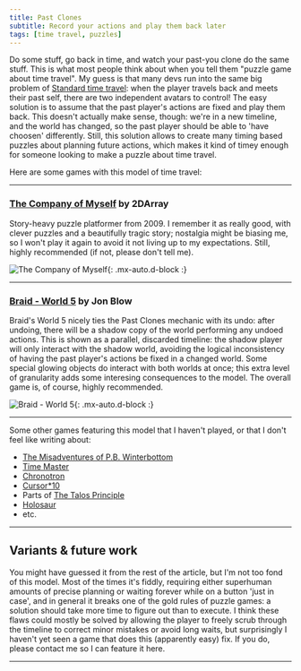 ```yaml
---
title: Past Clones
subtitle: Record your actions and play them back later
tags: [time travel, puzzles]
---
```


Do some stuff, go back in time, and watch your past-you clone do the same stuff. This is what most people think about when you tell
them "puzzle game about time travel". My guess is that many devs run into the same big problem of [Standard time travel](/time-genres/standard):
when the player travels back and meets their past self, there are two independent avatars to control! The easy solution is to 
assume that the past player's actions are fixed and play them back. This doesn't actually make sense, though: we're in a new timeline,
and the world has changed, so the past player should be able to 'have choosen' differently. Still, this solution allows to create many
timing based puzzles about planning future actions, which makes it kind of timey enough for someone looking to make a puzzle about time travel.

Here are some games with this model of time travel:

-----

### [The Company of Myself](http://2darray.net/portfolio/the-company-of-myself/) by 2DArray

Story-heavy puzzle platformer from 2009. I remember it as really good, with clever puzzles and a beautifully tragic story; 
nostalgia might be biasing me, so I won't play it again to avoid it not living up to my expectations. Still, highly recommended (if not,
please don't tell me).

![The Company of Myself](http://2darray.net/wp-content/uploads/2015/07/TheCompanyOfMyself_Screen7.jpg){: .mx-auto.d-block :}

-----

### [Braid - World 5](https://store.steampowered.com/app/26800/Braid/) by Jon Blow

Braid's World 5 nicely ties the Past Clones mechanic with its undo: after undoing, there will be a shadow copy of the world performing
any undoed actions. This is shown as a parallel, discarded timeline: the shadow player will only interact with the shadow world, avoiding
the logical inconsistency of having the past player's actions be fixed in a changed world. Some special glowing objects do interact
with both worlds at once; this extra level of granularity adds some interesing consequences to the model. The overall game is, of course, highly recommended.

![Braid - World 5](https://cdn.cloudflare.steamstatic.com/steam/apps/26800/0000007892.600x338.jpg?t=1515716884){: .mx-auto.d-block :}

-----

Some other games featuring this model that I haven't played, or that I don't feel like writing about:
 - [The Misadventures of P.B. Winterbottom](https://store.steampowered.com/app/40930/The_Misadventures_of_PB_Winterbottom)
 - [Time Master](https://store.steampowered.com/app/1486080/Time_Master/)
 - [Chronotron](https://www.kongregate.com/games/Scarybug/chronotron)
 - [Cursor*10](https://www.youtube.com/watch?v=ZaMG3DdnAdI)
 - Parts of [The Talos Principle](https://store.steampowered.com/app/257510/The_Talos_Principle/)
 - [Holosaur](https://daem-on.itch.io/holosaur)
 - etc.

-----

## Variants & future work

You might have guessed it from the rest of the article, but I'm not too fond of this model. Most of the times it's fiddly, requiring either 
superhuman amounts of precise planning or waiting forever while on a button 'just in case', and in general it breaks one of the gold rules of
puzzle games: a solution should take more time to figure out than to execute. I think these flaws could mostly be solved by allowing the
player to freely scrub through the timeline to correct minor mistakes or avoid long waits, but surprisingly I haven't yet seen a game that
does this (apparently easy) fix. If you do, please contact me so I can feature it here.

-----
